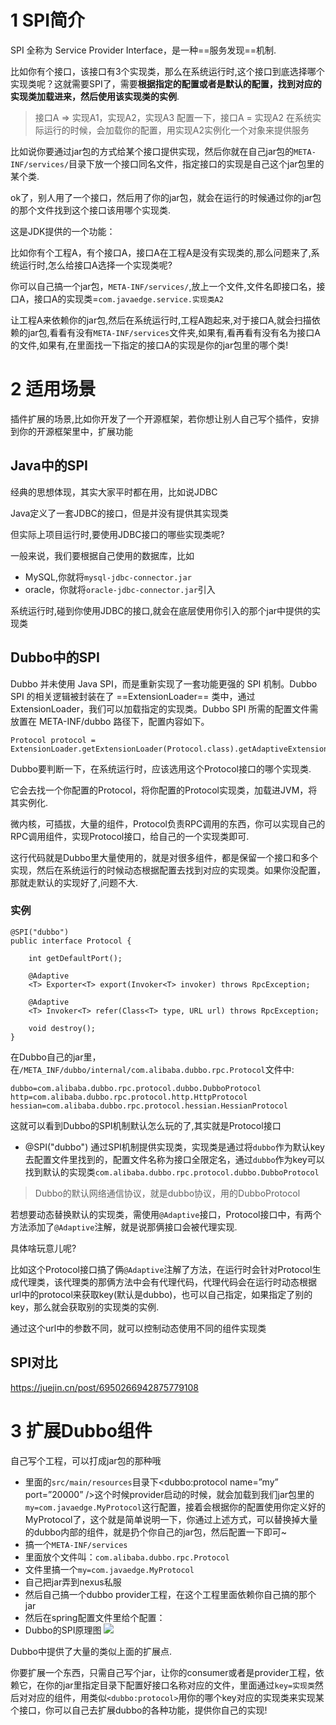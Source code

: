 # 1 SPI简介

SPI 全称为 Service Provider Interface，是一种==服务发现==机制.

比如你有个接口，该接口有3个实现类，那么在系统运行时,这个接口到底选择哪个实现类呢？这就需要SPI了，需要**根据指定的配置或者是默认的配置，找到对应的实现类加载进来，然后使用该实现类的实例**.

> 接口A => 实现A1，实现A2，实现A3
> 配置一下，接口A = 实现A2
> 在系统实际运行的时候，会加载你的配置，用实现A2实例化一个对象来提供服务

比如说你要通过jar包的方式给某个接口提供实现，然后你就在自己jar包的`META-INF/services/`目录下放一个接口同名文件，指定接口的实现是自己这个jar包里的某个类.

ok了，别人用了一个接口，然后用了你的jar包，就会在运行的时候通过你的jar包的那个文件找到这个接口该用哪个实现类.

这是JDK提供的一个功能：

比如你有个工程A，有个接口A，接口A在工程A是没有实现类的,那么问题来了,系统运行时,怎么给接口A选择一个实现类呢?

你可以自己搞一个jar包，`META-INF/services/`,放上一个文件,文件名即接口名，接口A，接口A的实现类=`com.javaedge.service.实现类A2`

让工程A来依赖你的jar包,然后在系统运行时,工程A跑起来,对于接口A,就会扫描依赖的jar包,看看有没有`META-INF/services`文件夹,如果有,看再看有没有名为接口A的文件,如果有,在里面找一下指定的接口A的实现是你的jar包里的哪个类!

# 2 适用场景

插件扩展的场景,比如你开发了一个开源框架，若你想让别人自己写个插件，安排到你的开源框架里中，扩展功能

##  Java中的SPI

经典的思想体现，其实大家平时都在用，比如说JDBC

Java定义了一套JDBC的接口，但是并没有提供其实现类

但实际上项目运行时,要使用JDBC接口的哪些实现类呢?

一般来说，我们要根据自己使用的数据库，比如

- MySQL,你就将`mysql-jdbc-connector.jar`
- oracle，你就将`oracle-jdbc-connector.jar`引入

系统运行时,碰到你使用JDBC的接口,就会在底层使用你引入的那个jar中提供的实现类

## Dubbo中的SPI

Dubbo 并未使用 Java SPI，而是重新实现了一套功能更强的 SPI 机制。Dubbo SPI 的相关逻辑被封装在了 ==ExtensionLoader== 类中，通过 ExtensionLoader，我们可以加载指定的实现类。Dubbo SPI 所需的配置文件需放置在 META-INF/dubbo 路径下，配置内容如下。

```
Protocol protocol = ExtensionLoader.getExtensionLoader(Protocol.class).getAdaptiveExtension();
```

Dubbo要判断一下，在系统运行时，应该选用这个Protocol接口的哪个实现类.

它会去找一个你配置的Protocol，将你配置的Protocol实现类，加载进JVM，将其实例化.

微内核，可插拔，大量的组件，Protocol负责RPC调用的东西，你可以实现自己的RPC调用组件，实现Protocol接口，给自己的一个实现类即可.

这行代码就是Dubbo里大量使用的，就是对很多组件，都是保留一个接口和多个实现，然后在系统运行的时候动态根据配置去找到对应的实现类。如果你没配置，那就走默认的实现好了,问题不大.

### 实例

```
@SPI("dubbo")  
public interface Protocol {  
      
    int getDefaultPort();  
  
    @Adaptive  
    <T> Exporter<T> export(Invoker<T> invoker) throws RpcException;  
  
    @Adaptive  
    <T> Invoker<T> refer(Class<T> type, URL url) throws RpcException;  

    void destroy();  
}  
```

在Dubbo自己的jar里，在`/META_INF/dubbo/internal/com.alibaba.dubbo.rpc.Protocol`文件中:

```
dubbo=com.alibaba.dubbo.rpc.protocol.dubbo.DubboProtocol
http=com.alibaba.dubbo.rpc.protocol.http.HttpProtocol
hessian=com.alibaba.dubbo.rpc.protocol.hessian.HessianProtocol
```

这就可以看到Dubbo的SPI机制默认怎么玩的了,其实就是Protocol接口

- @SPI("dubbo")
通过SPI机制提供实现类，实现类是通过将`dubbo`作为默认key去配置文件里找到的，配置文件名称为接口全限定名，通过`dubbo`作为key可以找到默认的实现类`com.alibaba.dubbo.rpc.protocol.dubbo.DubboProtocol`

> Dubbo的默认网络通信协议，就是dubbo协议，用的DubboProtocol

若想要动态替换默认的实现类，需使用`@Adaptive`接口，Protocol接口中，有两个方法添加了`@Adaptive`注解，就是说那俩接口会被代理实现.

具体啥玩意儿呢?

比如这个Protocol接口搞了俩`@Adaptive`注解了方法，在运行时会针对Protocol生成代理类，该代理类的那俩方法中会有代理代码，代理代码会在运行时动态根据url中的protocol来获取key(默认是dubbo)，也可以自己指定，如果指定了别的key，那么就会获取别的实现类的实例.

通过这个url中的参数不同，就可以控制动态使用不同的组件实现类

## SPI对比

https://juejin.cn/post/6950266942875779108

# 3 扩展Dubbo组件

自己写个工程，可以打成jar包的那种哦

- 里面的`src/main/resources`目录下<dubbo:protocol name=”my” port=”20000” />这个时候provider启动的时候，就会加载到我们jar包里的`my=com.javaedge.MyProtocol`这行配置，接着会根据你的配置使用你定义好的MyProtocol了，这个就是简单说明一下，你通过上述方式，可以替换掉大量的dubbo内部的组件，就是扔个你自己的jar包，然后配置一下即可~
- 搞一个`META-INF/services`
- 里面放个文件叫：`com.alibaba.dubbo.rpc.Protocol`
- 文件里搞一个`my=com.javaedge.MyProtocol`
- 自己把jar弄到nexus私服
- 然后自己搞一个dubbo provider工程，在这个工程里面依赖你自己搞的那个jar
- 然后在spring配置文件里给个配置：
- Dubbo的SPI原理图
![](https://ask.qcloudimg.com/http-save/1752328/b7iaarse08.png)

Dubbo中提供了大量的类似上面的扩展点.

你要扩展一个东西，只需自己写个jar，让你的consumer或者是provider工程，依赖它，在你的jar里指定目录下配置好接口名称对应的文件，里面通过`key=实现类`然后对对应的组件，用类似`<dubbo:protocol>`用你的哪个key对应的实现类来实现某个接口，你可以自己去扩展dubbo的各种功能，提供你自己的实现!

